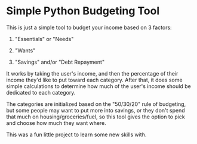 # Simple Python Budgeting Tool

This is just a simple tool to budget your income based on 3 factors:

1. "Essentials" or "Needs"

2. "Wants"

3. "Savings" and/or "Debt Repayment"

It works by taking the user's income, and then the percentage of their income they'd like to put toward each category. After that, it does some simple calculations to determine how 
much of the user's income should be dedicated to each category.

The categories are initialized based on the "50/30/20" rule of budgeting, but some people may want to put more into savings, or they don't spend that much on housing/groceries/fuel, 
so this tool gives the option to pick and choose how much they want where.

This was a fun little project to learn some new skills with.
